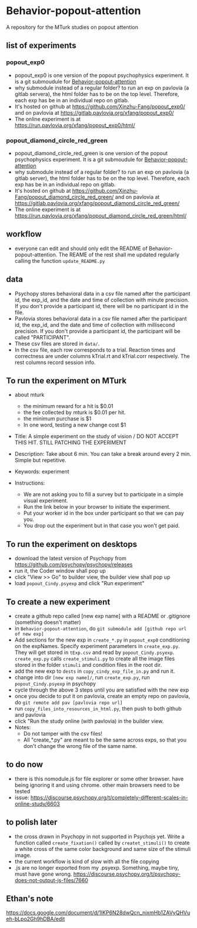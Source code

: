 # Behavior-popout-attention
A repository for the MTurk studies on popout attention

## list of experiments
### popout_exp0
* popout_exp0 is one version of the popout psychophysics experiment. It is a git submoudule for [Behavior-popout-attention](https://github.com/emeyers/Behavior-popout-attention)
* why submodule instead of a regular folder? to run an exp on pavlovia (a gitlab servera), the html folder has to be on the top level. Therefore, each exp has be in an individual repo on gitlab.
* It's hosted on github at https://github.com/Xinzhu-Fang/popout_exp0/ and on pavlovia at https://gitlab.pavlovia.org/xfang/popout_exp0/
* The online experiment is at https://run.pavlovia.org/xfang/popout_exp0/html/
### popout_diamond_circle_red_green
* popout_diamond_circle_red_green is one version of the popout psychophysics experiment. It is a git submoudule for [Behavior-popout-attention](https://github.com/emeyers/Behavior-popout-attention)
* why submodule instead of a regular folder? to run an exp on pavlovia (a gitlab server), the html folder has to be on the top level. Therefore, each exp has be in an individual repo on gitlab.
* It's hosted on github at https://github.com/Xinzhu-Fang/popout_diamond_circle_red_green/ and on pavlovia at https://gitlab.pavlovia.org/xfang/popout_diamond_circle_red_green/
* The online experiment is at https://run.pavlovia.org/xfang/popout_diamond_circle_red_green/html/

## workflow
* everyone can edit and should only edit the README of Behavior-popout-attention. The REAME of the rest shall me updated regularly calling the function `update_README.py`

## data
* Psychopy stores behavioral data in a csv file named after the participant id, the exp_id, and the date and time of collection with minute precision. If you don't provide a participant id, there will be no participant id in the file.
* Pavlovia stores behavioral data in a csv file named after the participant id, the exp_id, and the date and time of collection with millisecond precision. If you don't provide a participant id, the participant will be called "PARTICIPANT".
* These csv files are stored in `data/`.
* In the csv file, each row corresponds to a trial. Reaction times and correctness are under columns kTrial.rt and kTrial.corr respectively. The rest columns record session info.

## To run the experiment on MTurk
* about mturk
   * the minimum reward for a hit is $0.01
   * the fee collected by mturk is $0.01 per hit.
   * the minimum purchase is $1
   * In one word, testing a new change cost $1

* Title: A simple experiment on the study of vision / DO NOT ACCEPT THIS HIT. STILL PATCHING THE EXPERIMENT
* Description: Take about 6 min. You can take a break around every 2 min. Simple but repetitive.
* Keywords: experiment
* Instructions:
  * We are not asking you to fill a survey but to participate in a simple visual experiment.
  * Run the link below in your browser to initiate the experiment.
  * Put your worker id in the box under participant so that we can pay you.
  * You drop out the experiment but in that case you won't get paid.



## To run the experiment on desktops
* download the latest version of Psychopy from https://github.com/psychopy/psychopy/releases
* run it, the Coder window shall pop up
* click "View >> Go" to builder view, the builder view shall pop up
* load `popout_Cindy.psyexp` and click "Run experiment"


## To create a new experiment
* create a github repo called [new exp name] with a README or .gitignore (something doesn't matter)
* in `Behavior-popout-attention`, do `git submodule add [github repo url of new exp]`
* Add sections for the new exp in `create_*.py` in `popout_exp0` conditioning on the expNames. Specify experiment parameters in `create_exp.py`. They will get stored in `tExp.csv` and read by `popout_Cindy.psyexp`. `create_exp.py` calls `create_stimuli.py` to create all the image files stored in the folder `stimuli` and condition files in the root dir.
* add the new exp to `dests` in `copy_cindy_exp_file_in.py` and run it.
* change into dir `[new exp name]/`, run `create_exp.py`, run `popout_Cindy.psyexp` in psychopy
* cycle through the above 3 steps until you are satisfied with the new exp
* once you decide to put it on pavlovia, create an empty repo on pavlovia, do `git remote add pav [pavlovia repo url]`
* run `copy_files_into_resources_in_html.py`, then push to both github and pavlovia
* click "Run the study online (with pavlovia) in the builder view.
* Notes:
    * Do not tamper with the csv files!
    * All "create_*.py" are meant to be the same across exps, so that you don't change the wrong file of the same name.

## to do now
* there is this nomodule.js for file explorer or some other browser. have being ignoring it and using chrome. other main browsers need to be tested
* issue: https://discourse.psychopy.org/t/completely-different-scales-in-online-study/6603

## to polish later
* the cross drawn in Psychopy in not supported in Psychojs yet. Write a function called `create_fixation()` called by `createt_stimuli()` to create a white cross of the same color background and same size of the stimuli image.
* the current workflow is kind of slow with all the file copying
* .js are no longer exported from my .psyexp. Something, maybe tiny, must have gone wrong. https://discourse.psychopy.org/t/psychopy-does-not-output-js-files/7660



## Ethan's note
https://docs.google.com/document/d/1IKP6N28dwQcn_nixmHb1ZAVyQHVueh-bLpo2Gh9hDBA/edit

